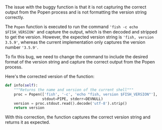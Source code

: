 The issue with the buggy function is that it is not capturing the correct output from the Popen process and is not formatting the version string correctly. 

The `Popen` function is executed to run the command `'fish -c echo $FISH_VERSION'` and capture the output, which is then decoded and stripped to get the version. However, the expected version string is `'fish, version 3.5.9'`, whereas the current implementation only captures the version number `'3.5.9'`.

To fix this bug, we need to change the command to include the desired format of the version string and capture the correct output from the Popen process.

Here's the corrected version of the function:
```python
def info(self):
    """Returns the name and version of the current shell"""
    proc = Popen(['fish', '-c', 'echo "fish, version $FISH_VERSION"'],
                 stdout=PIPE, stderr=DEVNULL)
    version = proc.stdout.read().decode('utf-8').strip()
    return version
```

With this correction, the function captures the correct version string and returns it as expected.
